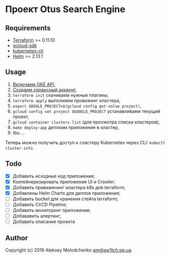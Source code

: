 # Проект Otus Search Engine

## Requirements

* [Terraform][] >= 0.11.10
* [gcloud-sdk][]
* [kubernetes-cli][]
* [Helm][] >= 2.13.1

## Usage

1. [Включаем GKE API][gke-api],
2. [Создаем сервисный аккаунт][service-account],
3. `terraform init` скачиваем нужные плагины,
4. `terraform apply` выполняем провижинг кластера,
5. `export GOOGLE_PROJECT=$(gcloud config get-value project)`,
6. `gcloud config set project $GOOGLE_PROJECT` устанавливаем текущий проект,
7. `gcloud container clusters list` (для просмотра списка кластеров),
8. `make deploy-app` деплоим приложение в кластер,
9. tbu ...

Теперь можно получить доступ к сластеру Kubernetes через CLI: `kubectl
cluster-info`.

[Terraform]: https://terraform.io
[Google Kubernetes Engine]: https://cloud.google.com/kubernetes-engine/
[gcloud-sdk]: https://cloud.google.com/sdk/docs/
[kubernetes-cli]: https://kubernetes.io/docs/tasks/tools/install-kubectl/
[gke-api]: https://console.developers.google.com/apis/api/container.googleapis.com/overview?project=terraform-gke
[service-account]: https://console.developers.google.com/
[Helm]: https://helm.sh/

## Todo

 - [x] Добавить исходные код приложения;
 - [x] Контейнеризировать приложения UI и Crawler;
 - [x] Добавить привиженинг кластера k8s для terraform;
 - [x] Добавлены Helm Charts для деплоя приложения;
 - [ ] Добавить bucket для хранения стейта terraform;
 - [ ] Добавить CI/CD Pipeline;
 - [ ] Добавить мониторинг приложения;
 - [ ] Добававить алертинг;
 - [ ] Добавить описание проекта

## Author

Copyright (c) 2019 Aleksey Molodchenko <am@sw1tch.pp.ua>.
